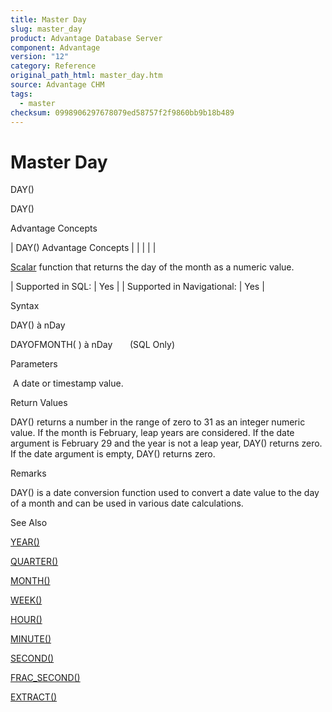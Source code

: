 ```yaml
---
title: Master Day
slug: master_day
product: Advantage Database Server
component: Advantage
version: "12"
category: Reference
original_path_html: master_day.htm
source: Advantage CHM
tags:
  - master
checksum: 0998906297678079ed58757f2f9860bb9b18b489
---
```


# Master Day

DAY()

DAY()

Advantage Concepts

| DAY()  Advantage Concepts |  |  |  |  |

[Scalar](master_supported_scalar_functions.md) function that returns the day of the month as a numeric value.

| Supported in SQL: | Yes |
| Supported in Navigational: | Yes |

Syntax

DAY(<dDate>) à nDay

DAYOFMONTH( <dDate> ) à nDay       (SQL Only)

Parameters

<dDate>  A date or timestamp value.

Return Values

DAY() returns a number in the range of zero to 31 as an integer numeric value. If the month is February, leap years are considered. If the date argument is February 29 and the year is not a leap year, DAY() returns zero. If the date argument is empty, DAY() returns zero.

Remarks

DAY() is a date conversion function used to convert a date value to the day of a month and can be used in various date calculations.

See Also

[YEAR()](master_year.md)

[QUARTER()](master_quarter.md)

[MONTH()](master_month.md)

[WEEK()](master_week.md)

[HOUR()](master_hour.md)

[MINUTE()](master_minute.md)

[SECOND()](master_second.md)

[FRAC\_SECOND()](master_frac_second.md)

[EXTRACT()](master_extract.md)
